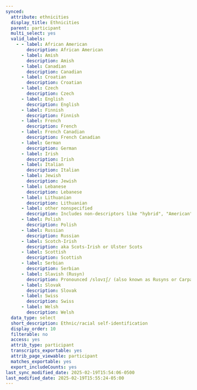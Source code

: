 ```yaml
---
synced:
  attribute: ethnicities
  display_title: Ethnicities
  parent: participant
  multi_select: yes
  valid_labels:
    - - label: African American
        description: African American
      - label: Amish
        description: Amish
      - label: Canadian
        description: Canadian
      - label: Croatian
        description: Croatian
      - label: Czech
        description: Czech
      - label: English
        description: English
      - label: Finnish
        description: Finnish
      - label: French
        description: French
      - label: French Canadian
        description: French Canadian
      - label: German
        description: German
      - label: Irish
        description: Irish
      - label: Italian
        description: Italian
      - label: Jewish
        description: Jewish
      - label: Lebanese
        description: Lebanese
      - label: Lithuanian
        description: Lithuanian
      - label: other nonspecified
        description: Includes non-descriptors like "hybrid", "American", or "none"
      - label: Polish
        description: Polish
      - label: Russian
        description: Russian
      - label: Scotch-Irish
        description: aka Scots-Irish or Ulster Scots
      - label: Scottish
        description: Scottish
      - label: Serbian
        description: Serbian
      - label: Slavish (Rusyn)
        description: Pronounced /slɑvɪʃ/ (also known as Rusyns or Carpatho-Rusyns)
      - label: Slovak
        description: Slovak
      - label: Swiss
        description: Swiss
      - label: Welsh
        description: Welsh
  data_type: select
  short_description: Ethnic/racial self-identification
  display_order: 10
  filterable: no
  access: yes
  attrib_type: participant
  transcripts_exportable: yes
  attrib_page_viewable: participant
  matches_exportable: yes
  export_includeCounts: yes
last_sync_modified_date: 2025-02-19T15:54:06-0500
last_modified_date: 2025-02-19T15:55:24-05:00
---
```

